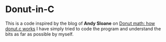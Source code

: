 # Donut-in-C

This is a code inspired by the blog of **Andy Sloane** on [Donut math: how donut.c works](https://www.a1k0n.net/2011/07/20/donut-math.html)
I have simply tried to code the program and  understand the bits as far as possible by myself. 
